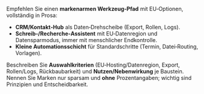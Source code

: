 Empfehlen Sie einen **markenarmen Werkzeug‑Pfad** mit EU‑Optionen, vollständig in Prosa:
- **CRM/Kontakt‑Hub** als Daten‑Drehscheibe (Export, Rollen, Logs).
- **Schreib‑/Recherche‑Assistent** mit EU‑Datenregion und Datensparmodus, immer mit menschlicher Endkontrolle.
- **Kleine Automationsschicht** für Standardschritte (Termin, Datei‑Routing, Vorlagen).

Beschreiben Sie **Auswahlkriterien** (EU‑Hosting/Datenregion, Export, Rollen/Logs, Rückbaubarkeit) und **Nutzen/Nebenwirkung** je Baustein.
Nennen Sie Marken nur sparsam und **ohne** Prozentangaben; wichtig sind Prinzipien und Entscheidbarkeit.
